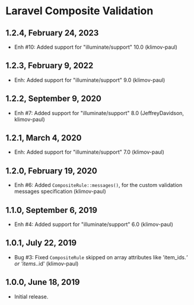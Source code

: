 Laravel Composite Validation
============================

1.2.4, February 24, 2023
------------------------

- Enh #10: Added support for "illuminate/support" 10.0 (klimov-paul)


1.2.3, February 9, 2022
-----------------------

- Enh: Added support for "illuminate/support" 9.0 (klimov-paul)


1.2.2, September 9, 2020
------------------------

- Enh #7: Added support for "illuminate/support" 8.0 (JeffreyDavidson, klimov-paul)


1.2.1, March 4, 2020
--------------------

- Enh: Added support for "illuminate/support" 7.0 (klimov-paul)


1.2.0, February 19, 2020
------------------------

- Enh #6: Added `CompositeRule::messages()`, for the custom validation messages specification (klimov-paul)


1.1.0, September 6, 2019
------------------------

- Enh #4: Added support for "illuminate/support" 6.0 (klimov-paul)


1.0.1, July 22, 2019
--------------------

- Bug #3: Fixed `CompositeRule` skipped on array attributes like 'item_ids.*' or 'items.*.id' (klimov-paul)


1.0.0, June 18, 2019
--------------------

- Initial release.

